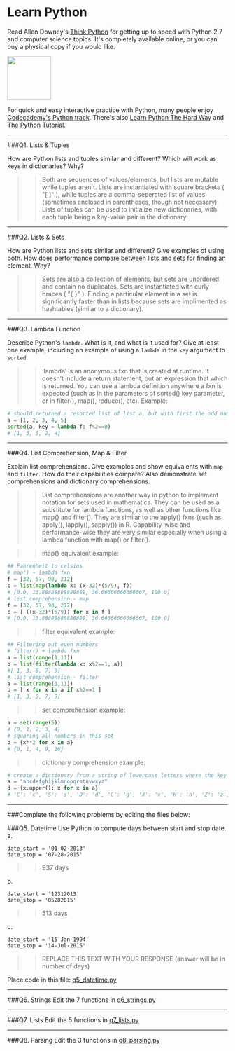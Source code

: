 # Learn Python

Read Allen Downey's [Think Python](http://www.greenteapress.com/thinkpython/) for getting up to speed with Python 2.7 and computer science topics. It's completely available online, or you can buy a physical copy if you would like.

<a href="http://www.greenteapress.com/thinkpython/"><img src="img/think_python.png" style="width: 100px;" target="_blank"></a>

For quick and easy interactive practice with Python, many people enjoy [Codecademy's Python track](http://www.codecademy.com/en/tracks/python). There's also [Learn Python The Hard Way](http://learnpythonthehardway.org/book/) and [The Python Tutorial](https://docs.python.org/2/tutorial/).

---

###Q1. Lists &amp; Tuples

How are Python lists and tuples similar and different? Which will work as keys in dictionaries? Why?

>> Both are sequences of values/elements, but lists are mutable while tuples aren't. Lists are instantiated with square brackets ( "[ ]" ), while tuples are a comma-seperated list of values (sometimes enclosed in parentheses, though not necessary). Lists of tuples can be used to initialize new dictionaries, with each tuple being a key-value pair in the dictionary.

---

###Q2. Lists &amp; Sets

How are Python lists and sets similar and different? Give examples of using both. How does performance compare between lists and sets for finding an element. Why?

>> Sets are also a collection of elements, but sets are unordered and contain no duplicates. Sets are instantiated with curly braces ( "{ }" ). Finding a particular element in a set is significantly faster than in lists because sets are implimented as hashtables (similar to a dictionary).

---

###Q3. Lambda Function

Describe Python's `lambda`. What is it, and what is it used for? Give at least one example, including an example of using a `lambda` in the `key` argument to `sorted`.

>> ‘lambda’ is an anonymous fxn that is created at runtime. It doesn’t include a return statement, but an expression that which is returned. You can use a lambda definition anywhere a fxn is expected (such as in the parameters of sorted() key parameter, or in filter(), map(), reduce(), etc). Example:

```python
# should returned a resorted list of list a, but with first the odd numbers sorted, then the even numbers sorted
a = [1, 2, 3, 4, 5]
sorted(a, key = lambda f: f%2==0)
# [1, 3, 5, 2, 4]
```

---

###Q4. List Comprehension, Map &amp; Filter

Explain list comprehensions. Give examples and show equivalents with `map` and `filter`. How do their capabilities compare? Also demonstrate set comprehensions and dictionary comprehensions.

>> List comprehensions are another way in python to implement notation for sets used in mathematics. They can be used as a substitute for lambda functions, as well as other functions like map() and filter(). They are similar to the apply() fxns (such as apply(), lapply(), sapply()) in R. Capability-wise and performance-wise they are very similar especially when using a lambda function with map() or filter().

>> map() equivalent example:
```python
## Fahrenheit to celsius
# map() + lambda fxn
f = [32, 57, 98, 212]
c = list(map(lambda x: (x-32)*(5/9), f))
# [0.0, 13.88888888888889, 36.66666666666667, 100.0]
# list comprehension - map
f = [32, 57, 98, 212]
c = [ ((x-32)*(5/9)) for x in f ]
# [0.0, 13.88888888888889, 36.66666666666667, 100.0]
```

>> filter equivalent example:
```python
## Filtering out even numbers
# filter() + lambda fxn
a = list(range(1,11))
b = list(filter(lambda x: x%2==1, a))
#[ 1, 3, 5, 7, 9]
# list comprehension - filter
a = list(range(1,11))
b = [ x for x in a if x%2==1 ]
# [1, 3, 5, 7, 9]
```

>> set comprehension example:
```python
a = set(range(5))
# {0, 1, 2, 3, 4}
# squaring all numbers in this set
b = {x**2 for x in a}
# {0, 1, 4, 9, 16}
```

>> dictionary comprehension example:
```python
# create a dictionary from a string of lowercase letters where the key value is the uppercase character and maps to its lowercase chars
a = "abcdefghijklmnopqrstuvwxyz"
d = {x.upper(): x for x in a}
# 'C': 'c', 'S': 's', 'D': 'd', 'G': 'g', 'X': 'x', 'H': 'h', 'Z': 'z', 'T': 't', 'R': 'r', 'Y': 'y', 'O': 'o', 'A': 'a', 'P': 'p', 'I': 'i', 'K': 'k', 'B': 'b', 'U': 'u', 'W': 'w', 'F': 'f', 'E': 'e', 'V': 'v', 'Q': 'q', 'N': 'n', 'J': 'j', 'L': 'l', 'M': 'm'}
```

---

###Complete the following problems by editing the files below:

###Q5. Datetime
Use Python to compute days between start and stop date.   
a.  

```
date_start = '01-02-2013'    
date_stop = '07-28-2015'
```

>> 937 days

b.  
```
date_start = '12312013'  
date_stop = '05282015'  
```

>> 513 days

c.  
```
date_start = '15-Jan-1994'      
date_stop = '14-Jul-2015'  
```

>> REPLACE THIS TEXT WITH YOUR RESPONSE  (answer will be in number of days)

Place code in this file: [q5_datetime.py](python/q5_datetime.py)

---

###Q6. Strings
Edit the 7 functions in [q6_strings.py](python/q6_strings.py)

---

###Q7. Lists
Edit the 5 functions in [q7_lists.py](python/q7_lists.py)

---

###Q8. Parsing
Edit the 3 functions in [q8_parsing.py](python/q8_parsing.py)





